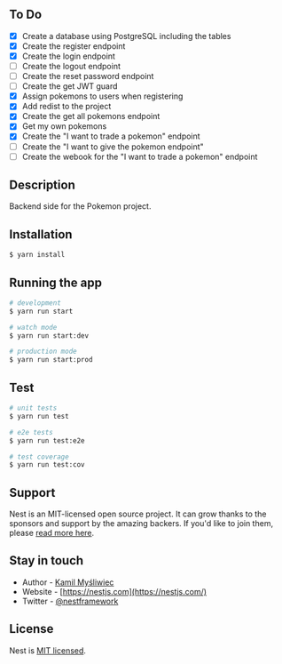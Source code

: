 

## To Do

- [x] Create a database using PostgreSQL including the tables
- [x] Create the register endpoint
- [x] Create the login endpoint
- [ ] Create the logout endpoint
- [ ] Create the reset password endpoint
- [ ] Create the get JWT guard
- [x] Assign pokemons to users when registering 
- [x] Add redist to the project
- [x] Create the get all pokemons endpoint
- [x] Get my own pokemons
- [x] Create the "I want to trade a pokemon" endpoint
- [ ] Create the "I want to give the pokemon endpoint"
- [ ] Create the webook for the "I want to trade a pokemon" endpoint

## Description

Backend side for the Pokemon project.

## Installation

```bash
$ yarn install
```

## Running the app

```bash
# development
$ yarn run start

# watch mode
$ yarn run start:dev

# production mode
$ yarn run start:prod
```

## Test

```bash
# unit tests
$ yarn run test

# e2e tests
$ yarn run test:e2e

# test coverage
$ yarn run test:cov
```

## Support

Nest is an MIT-licensed open source project. It can grow thanks to the sponsors and support by the amazing backers. If you'd like to join them, please [read more here](https://docs.nestjs.com/support).

## Stay in touch

- Author - [Kamil Myśliwiec](https://kamilmysliwiec.com)
- Website - [https://nestjs.com](https://nestjs.com/)
- Twitter - [@nestframework](https://twitter.com/nestframework)

## License

Nest is [MIT licensed](LICENSE).
